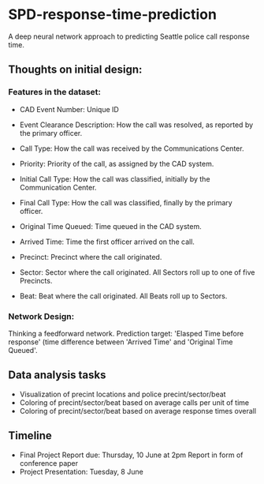 # SPD-response-time-prediction
A deep neural network approach to predicting Seattle police call response time.

## Thoughts on initial design:
### Features in the dataset:

- CAD Event Number: Unique ID

- Event Clearance Description: How the call was resolved, as reported by the primary officer.

- Call Type: How the call was received by the Communications Center.

- Priority: Priority of the call, as assigned by the CAD system.

- Initial Call Type: How the call was classified, initially by the Communication Center.

- Final Call Type: How the call was classified, finally by the primary officer.

- Original Time Queued: Time queued in the CAD system.

- Arrived Time: Time the first officer arrived on the call.

- Precinct: Precinct where the call originated.

- Sector: Sector where the call originated. All Sectors roll up to one of five Precincts.

- Beat: Beat where the call originated. All Beats roll up to Sectors.

### Network Design:
Thinking a feedforward network. Prediction target: 'Elasped Time before response' (time difference between 'Arrived Time' and 'Original Time Queued'.

## Data analysis tasks
- Visualization of precint locations and police precint/sector/beat
- Coloring of precint/sector/beat based on average calls per unit of time
- Coloring of precint/sector/beat based on average response times overall

## Timeline
- Final Project Report due: Thursday, 10 June at 2pm
Report in form of conference paper
- Project Presentation: Tuesday, 8 June

